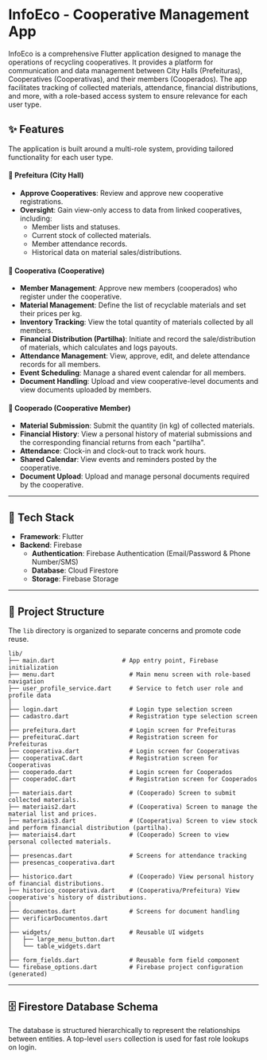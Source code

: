 # InfoEco - Cooperative Management App

InfoEco is a comprehensive Flutter application designed to manage the operations of recycling cooperatives. It provides a platform for communication and data management between City Halls (Prefeituras), Cooperatives (Cooperativas), and their members (Cooperados). The app facilitates tracking of collected materials, attendance, financial distributions, and more, with a role-based access system to ensure relevance for each user type.

## ✨ Features

The application is built around a multi-role system, providing tailored functionality for each user type.

#### 👤 Prefeitura (City Hall)
- **Approve Cooperatives**: Review and approve new cooperative registrations.
- **Oversight**: Gain view-only access to data from linked cooperatives, including:
  - Member lists and statuses.
  - Current stock of collected materials.
  - Member attendance records.
  - Historical data on material sales/distributions.

#### 🏢 Cooperativa (Cooperative)
- **Member Management**: Approve new members (cooperados) who register under the cooperative.
- **Material Management**: Define the list of recyclable materials and set their prices per kg.
- **Inventory Tracking**: View the total quantity of materials collected by all members.
- **Financial Distribution (Partilha)**: Initiate and record the sale/distribution of materials, which calculates and logs payouts.
- **Attendance Management**: View, approve, edit, and delete attendance records for all members.
- **Event Scheduling**: Manage a shared event calendar for all members.
- **Document Handling**: Upload and view cooperative-level documents and view documents uploaded by members.

#### 👷 Cooperado (Cooperative Member)
- **Material Submission**: Submit the quantity (in kg) of collected materials.
- **Financial History**: View a personal history of material submissions and the corresponding financial returns from each "partilha".
- **Attendance**: Clock-in and clock-out to track work hours.
- **Shared Calendar**: View events and reminders posted by the cooperative.
- **Document Upload**: Upload and manage personal documents required by the cooperative.

---

## 🚀 Tech Stack

- **Framework**: Flutter
- **Backend**: Firebase
  - **Authentication**: Firebase Authentication (Email/Password & Phone Number/SMS)
  - **Database**: Cloud Firestore
  - **Storage**: Firebase Storage

---

## 📂 Project Structure

The `lib` directory is organized to separate concerns and promote code reuse.

```
lib/
├── main.dart                   # App entry point, Firebase initialization
├── menu.dart                     # Main menu screen with role-based navigation
├── user_profile_service.dart     # Service to fetch user role and profile data
│
├── login.dart                    # Login type selection screen
├── cadastro.dart                 # Registration type selection screen
│
├── prefeitura.dart               # Login screen for Prefeituras
├── prefeituraC.dart              # Registration screen for Prefeituras
├── cooperativa.dart              # Login screen for Cooperativas
├── cooperativaC.dart             # Registration screen for Cooperativas
├── cooperado.dart                # Login screen for Cooperados
├── cooperadoC.dart               # Registration screen for Cooperados
│
├── materiais.dart                # (Cooperado) Screen to submit collected materials.
├── materiais2.dart               # (Cooperativa) Screen to manage the material list and prices.
├── materiais3.dart               # (Cooperativa) Screen to view stock and perform financial distribution (partilha).
├── materiais4.dart               # (Cooperado) Screen to view personal collected materials.
│
├── presencas.dart                # Screens for attendance tracking
├── presencas_cooperativa.dart
│
├── historico.dart                # (Cooperado) View personal history of financial distributions.
├── historico_cooperativa.dart    # (Cooperativa/Prefeitura) View cooperative's history of distributions.
│
├── documentos.dart               # Screens for document handling
├── verificarDocumentos.dart
│
├── widgets/                      # Reusable UI widgets
│   ├── large_menu_button.dart
│   └── table_widgets.dart
│
├── form_fields.dart              # Reusable form field component
└── firebase_options.dart         # Firebase project configuration (generated)
```

---

## 🗄️ Firestore Database Schema

The database is structured hierarchically to represent the relationships between entities. A top-level `users` collection is used for fast role lookups on login.

